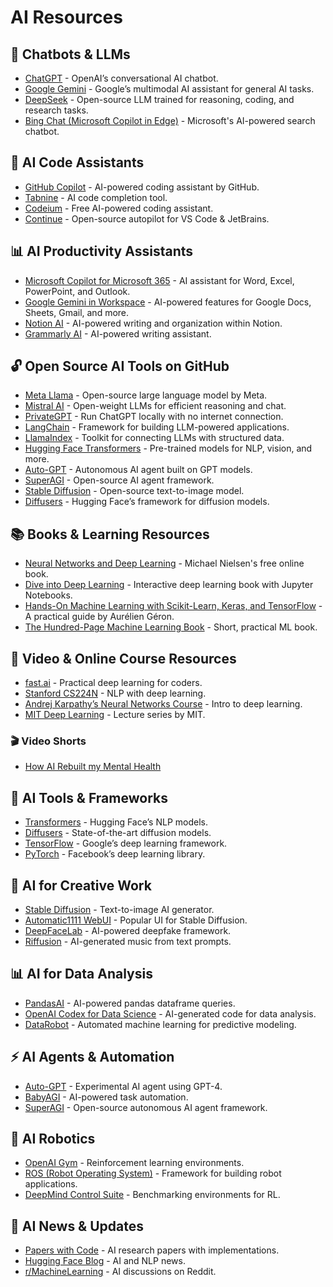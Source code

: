 # AI Resources

## 💬 Chatbots & LLMs
- [ChatGPT](https://openai.com/chatgpt) - OpenAI’s conversational AI chatbot.
- [Google Gemini](https://ai.google.dev/) - Google’s multimodal AI assistant for general AI tasks.
- [DeepSeek](https://deepseek.com/) - Open-source LLM trained for reasoning, coding, and research tasks.
- [Bing Chat (Microsoft Copilot in Edge)](https://www.bing.com/new) - Microsoft's AI-powered search chatbot.

## 🚀 AI Code Assistants
- [GitHub Copilot](https://github.com/features/copilot) - AI-powered coding assistant by GitHub.
- [Tabnine](https://www.tabnine.com/) - AI code completion tool.
- [Codeium](https://www.codeium.com/) - Free AI-powered coding assistant.
- [Continue](https://github.com/continuedev/continue) - Open-source autopilot for VS Code & JetBrains.

## 📊 AI Productivity Assistants
- [Microsoft Copilot for Microsoft 365](https://www.microsoft.com/en-us/microsoft-copilot) - AI assistant for Word, Excel, PowerPoint, and Outlook.
- [Google Gemini in Workspace](https://workspace.google.com/products/gemini/) - AI-powered features for Google Docs, Sheets, Gmail, and more.
- [Notion AI](https://www.notion.so/help/notion-ai) - AI-powered writing and organization within Notion.
- [Grammarly AI](https://www.grammarly.com/) - AI-powered writing assistant.

## 🔓 Open Source AI Tools on GitHub
- [Meta Llama](https://ai.meta.com/llama/) - Open-source large language model by Meta.
- [Mistral AI](https://github.com/mistralai) - Open-weight LLMs for efficient reasoning and chat.
- [PrivateGPT](https://github.com/imartinez/privateGPT) - Run ChatGPT locally with no internet connection.
- [LangChain](https://github.com/langchain-ai/langchain) - Framework for building LLM-powered applications.
- [LlamaIndex](https://github.com/jerryjliu/llama_index) - Toolkit for connecting LLMs with structured data.
- [Hugging Face Transformers](https://github.com/huggingface/transformers) - Pre-trained models for NLP, vision, and more.
- [Auto-GPT](https://github.com/Torantulino/Auto-GPT) - Autonomous AI agent built on GPT models.
- [SuperAGI](https://github.com/TransformerOptimus/SuperAGI) - Open-source AI agent framework.
- [Stable Diffusion](https://github.com/CompVis/stable-diffusion) - Open-source text-to-image model.
- [Diffusers](https://github.com/huggingface/diffusers) - Hugging Face’s framework for diffusion models.

## 📚 Books & Learning Resources
- [Neural Networks and Deep Learning](http://neuralnetworksanddeeplearning.com/) - Michael Nielsen's free online book.
- [Dive into Deep Learning](https://d2l.ai/) - Interactive deep learning book with Jupyter Notebooks.
- [Hands-On Machine Learning with Scikit-Learn, Keras, and TensorFlow](https://www.oreilly.com/library/view/hands-on-machine-learning/9781492032632/) - A practical guide by Aurélien Géron.
- [The Hundred-Page Machine Learning Book](https://github.com/ageron/100-Page-Machine-Learning-Book) - Short, practical ML book.

## 🎥 Video & Online Course Resources
- [fast.ai](https://course.fast.ai/) - Practical deep learning for coders.
- [Stanford CS224N](http://web.stanford.edu/class/cs224n/) - NLP with deep learning.
- [Andrej Karpathy’s Neural Networks Course](https://www.youtube.com/watch?v=O5xeyoRL95U) - Intro to deep learning.
- [MIT Deep Learning](https://deeplearning.mit.edu/) - Lecture series by MIT.

### 🎬 Video Shorts
- [How AI Rebuilt my Mental Health](https://www.instagram.com/reel/DFdNw_wuMly/?utm_source=ig_web_copy_link)

## 🔨 AI Tools & Frameworks
- [Transformers](https://github.com/huggingface/transformers) - Hugging Face’s NLP models.
- [Diffusers](https://github.com/huggingface/diffusers) - State-of-the-art diffusion models.
- [TensorFlow](https://github.com/tensorflow/tensorflow) - Google’s deep learning framework.
- [PyTorch](https://github.com/pytorch/pytorch) - Facebook’s deep learning library.

## 🎨 AI for Creative Work
- [Stable Diffusion](https://github.com/CompVis/stable-diffusion) - Text-to-image AI generator.
- [Automatic1111 WebUI](https://github.com/AUTOMATIC1111/stable-diffusion-webui) - Popular UI for Stable Diffusion.
- [DeepFaceLab](https://github.com/iperov/DeepFaceLab) - AI-powered deepfake framework.
- [Riffusion](https://github.com/riffusion/riffusion) - AI-generated music from text prompts.

## 📊 AI for Data Analysis
- [PandasAI](https://github.com/gventuri/pandas-ai) - AI-powered pandas dataframe queries.
- [OpenAI Codex for Data Science](https://github.com/openai/codex) - AI-generated code for data analysis.
- [DataRobot](https://github.com/datarobot) - Automated machine learning for predictive modeling.

## ⚡ AI Agents & Automation
- [Auto-GPT](https://github.com/Torantulino/Auto-GPT) - Experimental AI agent using GPT-4.
- [BabyAGI](https://github.com/yoheinakajima/babyagi) - AI-powered task automation.
- [SuperAGI](https://github.com/TransformerOptimus/SuperAGI) - Open-source autonomous AI agent framework.

## 🤖 AI Robotics
- [OpenAI Gym](https://github.com/openai/gym) - Reinforcement learning environments.
- [ROS (Robot Operating System)](https://github.com/ros/ros) - Framework for building robot applications.
- [DeepMind Control Suite](https://github.com/deepmind/dm_control) - Benchmarking environments for RL.

## 📰 AI News & Updates
- [Papers with Code](https://github.com/paperswithcode) - AI research papers with implementations.
- [Hugging Face Blog](https://huggingface.co/blog) - AI and NLP news.
- [r/MachineLearning](https://www.reddit.com/r/MachineLearning/) - AI discussions on Reddit.
